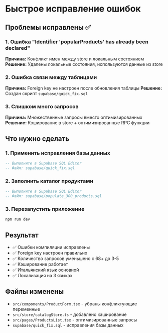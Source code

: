 # Быстрое исправление ошибок

## Проблемы исправлены ✅

### 1. Ошибка "Identifier 'popularProducts' has already been declared"

**Причина:** Конфликт имен между store и локальным состоянием
**Решение:** Удалены локальные состояния, используются данные из store

### 2. Ошибка связи между таблицами

**Причина:** Foreign key не настроен после обновления таблицы
**Решение:** Создан скрипт `supabase/quick_fix.sql`

### 3. Слишком много запросов

**Причина:** Множественные запросы вместо оптимизированных
**Решение:** Кэширование в store + оптимизированные RPC функции

## Что нужно сделать

### 1. Применить исправления базы данных

```sql
-- Выполните в Supabase SQL Editor
-- Файл: supabase/quick_fix.sql
```

### 2. Заполнить каталог продуктами

```sql
-- Выполните в Supabase SQL Editor
-- Файл: supabase/populate_300_products.sql
```

### 3. Перезапустить приложение

```bash
npm run dev
```

## Результат

- ✅ Ошибки компиляции исправлены
- ✅ Foreign key настроен правильно
- ✅ Количество запросов уменьшено с 68+ до 3-5
- ✅ Кэширование работает
- ✅ Итальянский язык основной
- ✅ Локализация на 3 языках

## Файлы изменены

- `src/components/ProductForm.tsx` - убраны конфликтующие переменные
- `src/store/catalogStore.ts` - добавлено кэширование
- `src/pages/ProductsList.tsx` - оптимизированные запросы
- `supabase/quick_fix.sql` - исправления базы данных
